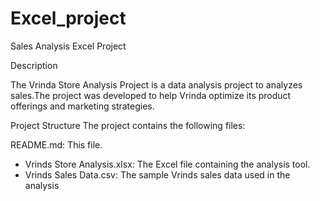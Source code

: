 # Excel_project
Sales Analysis Excel Project

Description

The Vrinda Store Analysis Project is a data analysis project to analyzes sales.The project was developed to help Vrinda optimize its product offerings and marketing strategies. 

Project Structure
The project contains the following files:

README.md: This file.
* Vrinds Store Analysis.xlsx: The Excel file containing the analysis tool.
* Vrinds Sales Data.csv: The sample Vrinds sales data used in the analysis

